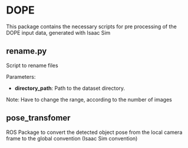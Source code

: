 # DOPE

This package contains the necessary scripts for pre processing of the DOPE input data, generated with Isaac Sim

## rename.py
Script to rename files

Parameters:

- **directory_path**: Path to the dataset directory.

Note: Have to change the range, according to the number of images

## pose_transfomer
ROS Package to convert the detected object pose from the local camera frame to the global convention (Isaac Sim convention)
